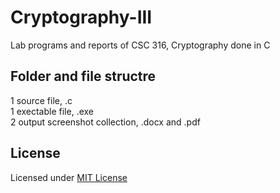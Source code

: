 # Cryptography-III
Lab programs and reports of CSC 316, Cryptography done in C

## Folder and file structre
1 source file, .c <br>
1 exectable file, .exe <br>
2 output screenshot collection, .docx and .pdf

## License
Licensed under [MIT License](https://choosealicense.com/licenses/mit/)
